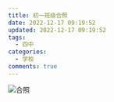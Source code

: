 ```yaml
---
title: 初一班级合照
date: 2022-12-17 09:19:52
updated: 2022-12-17 09:19:52
tags:
  - 四中
categories:
  - 学校
comments: true
---
```

![合照](/images/uploads/合照.jpg)